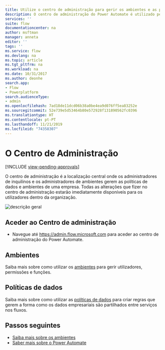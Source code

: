 ```yaml
---
title: Utilize o centro de administração para gerir os ambientes e as políticas de dados. | Microsoft Docs
description: O centro de administração do Power Automate é utilizado pelos administradores de inquilinos e de ambientes para gerir políticas de dados e ambientes para implementações do Power Automate.
services: ''
suite: flow
documentationcenter: na
author: msftman
manager: anneta
editor: ''
tags: ''
ms.service: flow
ms.devlang: na
ms.topic: article
ms.tgt_pltfrm: na
ms.workload: na
ms.date: 10/31/2017
ms.author: deonhe
search.app:
- Flow
- Powerplatform
search.audienceType:
- admin
ms.openlocfilehash: 7ad18de11dcd06b38a0be4ea9d076ff5ea83252e
ms.sourcegitcommit: 52e739e5d53464b80e572928f131890562fc0396
ms.translationtype: HT
ms.contentlocale: pt-PT
ms.lasthandoff: 11/21/2019
ms.locfileid: "74358307"
---
```

# <a name="the-admin-center"></a>O Centro de Administração
[!INCLUDE [view-pending-approvals](includes/cc-rebrand.md)]

O centro de administração é a localização central onde os administradores de inquilinos e os administradores de ambientes gerem as políticas de dados e ambientes de uma empresa. Todas as alterações que fizer no centro de administração estarão imediatamente disponíveis para os utilizadores dentro da organização.

![descrição geral](./media/admin-center-introduction/overview.png)

## <a name="access-the-admin-center"></a>Aceder ao Centro de administração

* Navegue até https://admin.flow.microsoft.com para aceder ao centro de administração do Power Automate.

## <a name="environments"></a>Ambientes

Saiba mais sobre como utilizar os [ambientes](environments-overview-admin.md) para gerir utilizadores, permissões e funções.

## <a name="data-policies"></a>Políticas de dados

Saiba mais sobre como utilizar as [políticas de dados](prevent-data-loss.md) para criar regras que gerem a forma como os dados empresariais são partilhados entre serviços nos fluxos.

## <a name="next-steps"></a>Passos seguintes

* [Saiba mais sobre os ambientes](environments-overview-admin.md)
* [Saber mais sobre o Power Automate](getting-started.md)

